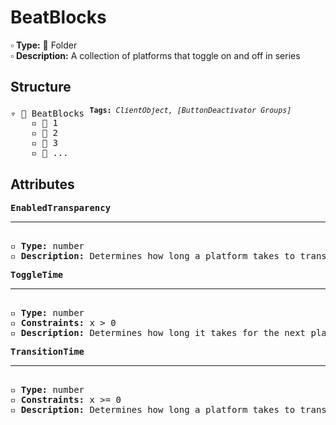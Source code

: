 # BeatBlocks

▫️ <b>Type:</b> 📁 Folder  
▫️ <b>Description:</b> A collection of platforms that toggle on and off in series

## Structure
<pre>
▿ 📁 BeatBlocks <sup><b>Tags:</b> <i>ClientObject, [ButtonDeactivator Groups]</i></sup>  
    ▫️ 🔲 1
    ▫️ 🔲 2
    ▫️ 🔲 3
    ▫️ 🔲 ...
</pre>

## Attributes
<pre>
<b>EnabledTransparency</b>  
<hr>
▫️ <b>Type:</b> number  
▫️ <b>Description:</b> Determines how long a platform takes to transition to its next state. This helps the player know when the platforms will toggle
</pre>

<pre>
<b>ToggleTime</b>  
<hr>
▫️ <b>Type:</b> number  
▫️ <b>Constraints:</b> x > 0  
▫️ <b>Description:</b> Determines how long it takes for the next platform in the series to activate  
</pre>

<pre>
<b>TransitionTime</b>  
<hr>
▫️ <b>Type:</b> number  
▫️ <b>Constraints:</b> x >= 0  
▫️ <b>Description:</b> Determines how long a platform takes to transition to its next state. This helps the player know when the platforms will toggle. Setting this value to 0 will cause platforms to transition instantly
</pre>